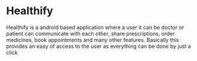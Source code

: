# Healthify
Healthify is a android based application where a user it can be doctor or patient can communicate with each other, share prescriptions, order medicines, book appointments and many other features. Basically this provides an easy of access to the user as everything can be done by just a click
